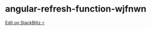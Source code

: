 # angular-refresh-function-wjfnwn

[Edit on StackBlitz ⚡️](https://stackblitz.com/edit/angular-refresh-function-wjfnwn)